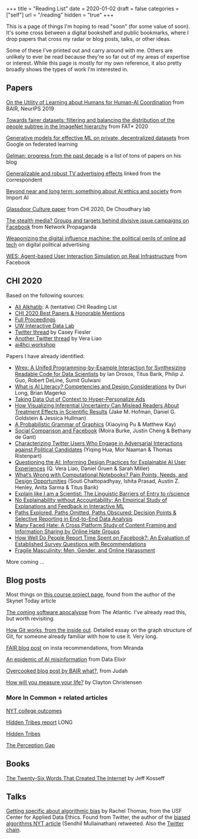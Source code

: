 +++
title = "Reading List"
date = 2020-01-02
draft = false
categories = ["self"]
url = "/reading"
hidden = "true"
+++

This is a page of things I'm hoping to read "soon" (for some value of soon). It's some cross between a digital bookshelf and public bookmarks, where I drop papers that cross my radar or blog posts, talks, or other ideas.

Some of these I've printed out and carry around with me. Others are unlikely to ever be read because they're so far out of my areas of expertise or interest. While this page is mostly for my own reference, it also pretty broadly shows the types of work I'm interested in.

<!--more-->

## Papers
[On the Utility of Learning about Humans for Human-AI Coordination](https://arxiv.org/pdf/1910.05789.pdf) from BAIR, NeurIPS 2019

[Towards fairer datasets: filtering and balancing the distribution of the people subtree in the ImageNet hierarchy](https://arxiv.org/abs/1912.07726) from FAT* 2020

[Generative models for effective ML on private, decentralized datasets](https://research.google/pubs/pub48690/) from Google on federated learning

[Gelman: progress from the past decade](https://statmodeling.stat.columbia.edu/2020/01/01/progress-in-the-past-decade/) is a list of tons of papers on his blog

[Generalizable and robust TV advertising effects](https://papers.ssrn.com/sol3/papers.cfm?abstract_id=3273476) linked from the correspondent

[Beyond near and long term: something about AI ethics and society](https://arxiv.org/abs/2001.04335) from Import AI

[Glassdoor Culture paper](https://vedantswain.com/papers/CHI20_GlassdoorCulture.pdf) from CHI 2020, De Choudhary lab

[The stealth media? Groups and targets behind divisive issue campaigns on Facebook](https://journalism.wisc.edu/wp-content/blogs.dir/41/files/2018/04/Kim.FB_.StealthMedia.re_.3.two-colmns.041718-1.pdf) from Network Propaganda

[Weaponizing the digital influence machine: the political perils of online ad tech](https://datasociety.net/wp-content/uploads/2018/10/DS_Digital_Influence_Machine.pdf) on digital political advertising

[WES: Agent-based User Interaction Simulation on Real Infrastructure](https://research.fb.com/wp-content/uploads/2020/04/WES-Agent-based-User-Interaction-Simulation-on-Real-Infrastructure.pdf?) from Facebook


## CHI 2020
Based on the following sources:
 * [Ali Alkhatib](https://ali-alkhatib.com/blog/chi-2020-reading-list): A (tentative) CHI Reading List
 * [CHI 2020 Best Papers & Honorable Mentions](https://chi2020.acm.org/for-attendees/chi-2020-best-papers-honourable-mentions/)
 * [Full Proceedings](https://dl.acm.org/doi/proceedings/10.1145/3313831)
 * [UW Interactive Data Lab](https://idl.cs.washington.edu/papers)
 * [Twitter thread](https://twitter.com/cfiesler/status/1255923012894781440) by Casey Fiesler
 * [Another Twitter thread](https://twitter.com/QVeraLiao/status/1257491523937034240) by Vera Liao
 * [ai4hci workshop](https://sites.google.com/view/ai4hci/accepted-papers)

Papers I have already identified:
 * [Wrex: A Unifed Programming-by-Example Interaction for Synthesizing Readable Code for Data Scientists](https://dl.acm.org/doi/abs/10.1145/3313831.3376442) by Ian Drosos, Titus Barik, Philip J. Guo, Robert DeLine, Sumit Gulwani
 * [What is AI Literacy? Competencies and Design Considerations](https://dl.acm.org/doi/abs/10.1145/3313831.3376727) by Duri Long, Brian Magerko
 * [Taking Data Out of Context to Hyper-Personalize Ads](https://dl.acm.org/doi/abs/10.1145/3313831.3376415)
 * [How Visualizing Inferential Uncertainty Can Mislead Readers About Treatment Effects in Scientific Results](https://dl.acm.org/doi/abs/10.1145/3313831.3376454) (Jake M. Hofman, Daniel G. Goldstein & Jessica Hullman)
 * [A Probabilistic Grammar of Graphics](https://dl.acm.org/doi/abs/10.1145/3313831.3376466) (Xiaoying Pu & Matthew Kay)
 * [Social Comparison and Facebook](https://dl.acm.org/doi/abs/10.1145/3313831.3376482) (Moira Burke, Justin Cheng & Bethany de Gant)
 * [Characterizing Twitter Users Who Engage in Adversarial Interactions against Political Candidates](https://dl.acm.org/doi/abs/10.1145/3313831.3376548) (Yiqing Hua, Mor Naaman & Thomas Ristenpart)
 * [Questioning the AI: Informing Design Practices for Explainable AI User Experiences](https://dl.acm.org/doi/abs/10.1145/3313831.3376590) (Q. Vera Liao, Daniel Gruen & Sarah Miller)
 *  [What’s Wrong with Computational Notebooks? Pain Points, Needs, and Design Opportunities](https://dl.acm.org/doi/abs/10.1145/3313831.3376729) (Souti Chattopadhyay, Ishita Prasad, Austin Z. Henley, Anita Sarma & Titus Barik)
 * [Explain like I am a Scientist: The Linguistic Barriers of Entry to r/science](https://dl.acm.org/doi/abs/10.1145/3313831.3376524)
 * [No Explainability without Accountability: An Empirical Study of Explanations and Feedback in Interactive ML](https://dl.acm.org/doi/abs/10.1145/3313831.3376624)
 * [Paths Explored, Paths Omitted, Paths Obscured: Decision Points & Selective Reporting in End-to-End Data Analysis](https://dl.acm.org/doi/abs/10.1145/3313831.3376533)
 * [Many Faced Hate: A Cross Platform Study of Content Framing and Information Sharing by Online Hate Groups](https://dl.acm.org/doi/abs/10.1145/3313831.3376456)
 * [How Well Do People Report Time Spent on Facebook?: An Evaluation of Established Survey Questions with Recommendations](https://dl.acm.org/doi/abs/10.1145/3313831.3376435)
 * [Fragile Masculinity: Men, Gender, and Online Harassment](https://dl.acm.org/doi/abs/10.1145/3313831.3376645)

More coming ...


## Blog posts
Most things on [this course project page](https://courses.cs.washington.edu/courses/cse492e/20wi/project.html), found from the author of the Skynet Today article

[The coming software apocalypse](https://www.theatlantic.com/technology/archive/2017/09/saving-the-world-from-code/540393/) from The Atlantic. I've already read this, but worth revisiting.

[How Git works, from the inside out](https://codewords.recurse.com/issues/two/git-from-the-inside-out?). Detailed essay on the graph structure of Git, for someone already familiar with how to use it. Very long.

[FAIR blog post](https://ai.facebook.com/blog/powered-by-ai-instagrams-explore-recommender-system) on insta recommendations, from Miranda

[An epidemic of AI misinformation](https://thegradient.pub/an-epidemic-of-ai-misinformation) from Data Elixir

[Overcooked blog post by BAIR what?](https://bair.berkeley.edu/blog/2019/10/21/coordination/), from Judah

[How will you measure your life?](https://hbr.org/2010/07/how-will-you-measure-your-life) by Clayton Christensen


### More In Common + related articles
[NYT college outcomes](https://www.nytimes.com/interactive/projects/college-mobility/northwestern-university)

[Hidden Tribes report](https://static1.squarespace.com/static/5a70a7c3010027736a22740f/t/5bbcea6b7817f7bf7342b718/1539107467397/hidden_tribes_report-2.pdf) LONG

[Hidden Tribes](https://hiddentribes.us/)

[The Perception Gap](https://perceptiongap.us/)


## Books
[The Twenty-Six Words That Created The Internet](https://www.jeffkosseff.com/home) by Jeff Kosseff


## Talks
[Getting specific about algorithmic bias](https://www.youtube.com/watch?v=S-6YGPrmtYc) by Rachel Thomas, from the USF Center for Applied Data Ethics. Found from Twitter, the author of the [biased algorithms NYT article](https://www.nytimes.com/2019/12/06/business/algorithm-bias-fix.html) (Sendhil Mullainathan) retweeted. Also the [Twitter chain](https://twitter.com/math_rachel/status/1191069453389189122).
